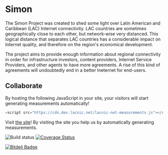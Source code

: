 # Simon

The Simon Project was created to shed some light over Latin American and Caribbean (LAC) Internet connectivity. LAC countries are sometimes geographically close to each other, but network-wise very distanced. This logical distance that separates LAC countries has a considerable impact on Internet quality, and therefore on the region's economical development.

The project aims to provide enough information about regional connectivity in order for infrastructure investors, content providers, Internet Service Providers, and other agents to have more agreements. A rise of this kind of agreements will undoubtedly end in a better Ineternet for end-users.

## Collaborate

By hosting the following JavaScript in your site, your visitors will start generating measurements automatically!

```javascript
<script src="https://cdn.dev.lacnic.net/lacnic-net-measurements.js"></script>
```

Visit [the site](http://simon.lacnic.net "Proyecto Simón")! By visiting the site you help us by automatically generating measurements.

![Build status](https://travis-ci.org/LACNIC/simon.svg?branch=master)
[![Coverage Status](https://coveralls.io/repos/LACNIC/simon/badge.svg?branch=master&service=github)](https://coveralls.io/github/LACNIC/simon?branch=master)


[![Bitdeli Badge](https://d2weczhvl823v0.cloudfront.net/LACNIC/simon/trend.png)](https://bitdeli.com/free "Bitdeli Badge")

